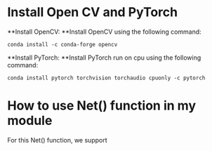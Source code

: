 # Install Open CV and PyTorch
**Install OpenCV: **Install OpenCV using the following command:
```
conda install -c conda-forge opencv
```
**Install PyTorch: **Install PyTorch run on cpu using the following command:
```
conda install pytorch torchvision torchaudio cpuonly -c pytorch
```


# How to use Net() function in my module
For this Net() function, we support
